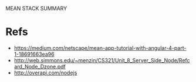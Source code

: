 MEAN STACK SUMMARY

# Refs
- https://medium.com/netscape/mean-app-tutorial-with-angular-4-part-1-18691663ea96
- http://web.simmons.edu/~menzin/CS321/Unit_8_Server_Side_Node/Refcard_Node_Dzone.pdf
- http://overapi.com/nodejs
